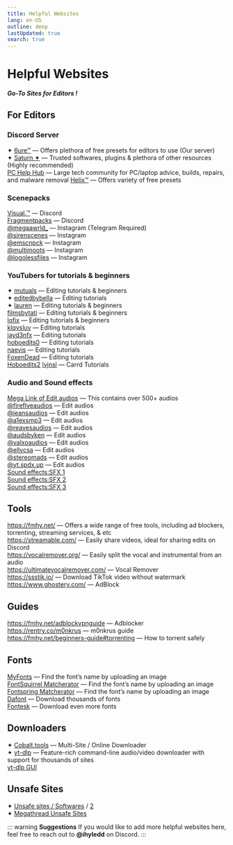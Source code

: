 ```yaml
---
title: Helpful Websites
lang: en-US
outline: deep
lastUpdated: true
search: true
---
```

# **Helpful Websites**
***Go-To Sites for Editors !***

## For Editors

### Discord Server
✦ [6ure™](https://discord.gg/6ure) — Offers plethora of free presets for editors to use (Our server)  
✦ [Saturn ✦](https://discord.gg/pc6j7Qy4PU) — Trusted softwares, plugins & plethora of other resources (Highly recommended)  
[PC Help Hub](https://discord.gg/pchh) — Large tech community for PC/laptop advice, builds, repairs, and malware removal
[Helix™](https://discord.gg/helixtemp) — Offers variety of free presets

### Scenepacks
[Visual.™](https://discord.gg/zPkv9Hcfgb) — Discord  
[Fragmentpacks](https://discord.gg/fragmentpacks) — Discord  
[@megaawrld_](https://www.instagram.com/megaawrld_/) — Instagram (Telegram Required)  
[@sirenscenes](https://www.instagram.com/sirenscenes/) — Instagram  
[@emscnpck](https://www.instagram.com/emscnpck/) — Instagram  
[@multimoots](https://www.instagram.com/multimoots/) — Instagram  
[@logolessfiles](https://www.instagram.com/logolessfiles/) — Instagram  

### YouTubers for tutorials & beginners

✦ [mutuals](https://www.youtube.com/@marvelmutuals) — Editing tutorials & beginners  
✦ [editedbybella](https://www.youtube.com/@editedbybella) — Editing tutorials  
✦ [lauren](https://www.youtube.com/@emowhofromwhoville) — Editing tutorials & beginners  
[filmsbytati](https://www.youtube.com/@filmsbytati) — Editing tutorials & beginners  
[lofix](https://www.youtube.com/@lofix18) — Editing tutorials & beginners  
[klqvsluv](https://www.youtube.com/@klqvsluv) — Editing tutorials  
[jayd3nfx](https://www.youtube.com/@jayd3nfx) — Editing tutorials  
[hoboedits0](https://www.youtube.com/@hoboedits0) — Editing tutorials  
[naevis](https://www.youtube.com/@naevis) — Editing tutorials  
[FoxenDead](https://www.youtube.com/@FoxenDead) — Editing tutorials  
[Hoboedits2](https://www.youtube.com/@Hoboedits2)
[lvjnsl](https://www.youtube.com/@lvjnsl) — Carrd Tutorials  

### Audio and Sound effects

[Mega Link of Edit audios](https://mega.nz/folder/5Tlk0ZaT#eb1S_oCZYxyzk6Np-TFPkg) — This contains over 500+ audios  
[@fireflyeaudios](https://www.tiktok.com/@fireflyeaudios) — Edit audios  
[@jeansaudios](https://www.tiktok.com/@jeansaudios) — Edit audios  
[@a1exsmp3](https://www.tiktok.com/@a1exsmp3) — Edit audios  
[@reavesaudios](https://www.tiktok.com/@reavesaudios) — Edit audios  
[@audsbyken](https://www.tiktok.com/@audsbyken) — Edit audios  
[@valxoaudios](https://www.tiktok.com/@valxoaudios) — Edit audios  
[@ellvcsa](https://www.tiktok.com/@ellvcsa) — Edit audios  
[@stereomads](https://www.tiktok.com/@stereomads) — Edit audios  
[@yt.spdx.up](https://www.tiktok.com/@yt.spdx.up) — Edit audios  
[Sound effects:SFX 1](https://freesound.org/)  
[Sound effects:SFX 2](https://pixabay.com/sound-effects/)  
[Sound effects:SFX 3](https://mixkit.co/free-sound-effects/)  

## Tools

https://fmhy.net/ — Offers a wide range of free tools, including ad blockers, torrenting, streaming services, & etc  
https://streamable.com/ — Easily share videos, ideal for sharing edits on Discord  
https://vocalremover.org/ — Easily split the vocal and instrumental from an audio  
https://ultimatevocalremover.com/ — Vocal Remover  
https://ssstik.io/ — Download TikTok video without watermark
https://www.ghostery.com/ — AdBlock

## Guides

https://fmhy.net/adblockvpnguide — Adblocker  
https://rentry.co/m0nkrus — m0nkrus guide  
https://fmhy.net/beginners-guide#torrenting — How to torrent safely  

## Fonts

[MyFonts](https://www.myfonts.com/WhatTheFont) — Find the font’s name by uploading an image  
[FontSquirrel Matcherator](https://www.fontsquirrel.com/matcherator) — Find the font’s name by uploading an image  
[Fontspring Matcherator](https://www.fontspring.com/matcherator) — Find the font’s name by uploading an image  
[Dafont](https://www.dafont.com/) — Download thousands of fonts  
[Fontesk](https://fontesk.com/) — Download even more fonts  

## Downloaders

✦ [Cobalt.tools](https://cobalt.tools/) — Multi-Site / Online Downloader  
✦ [yt-dlp](https://github.com/yt-dlp/yt-dlp) — Feature-rich command-line audio/video downloader with support for thousands of sites  
[yt-dlp GUI](https://stacher.io/)  

## Unsafe Sites

✦ [Unsafe sites / Softwares](https://fmhy.net/unsafesites) / [2](https://redd.it/10bh0h9)  
✦ [Megathread Unsafe Sites](https://rentry.co/megathread-unsafe-sites)  

::: warning **Suggestions**
If you would like to add more helpful websites here, feel free to reach out to **@ihyledd** on Discord.
:::
